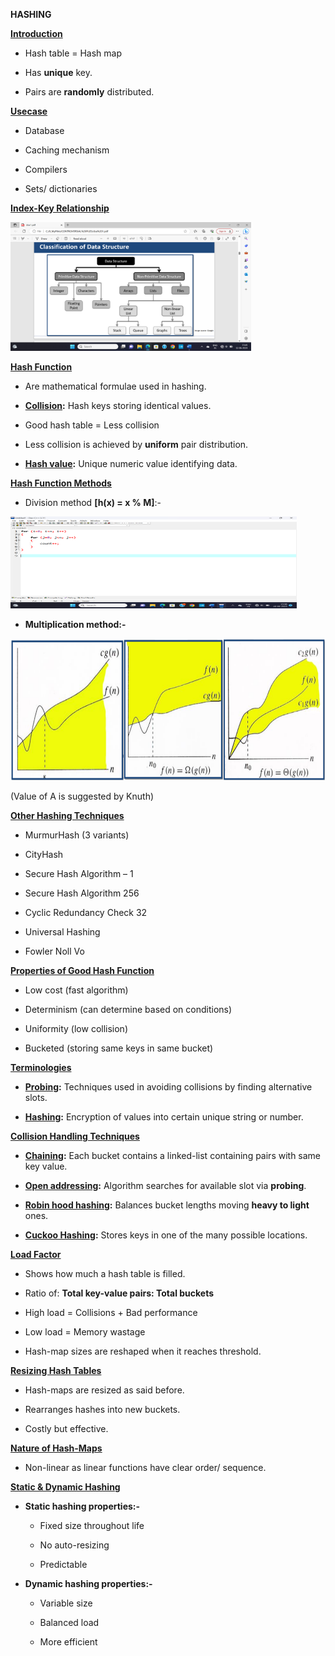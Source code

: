 **HASHING**

**<u>Introduction</u>**

- Hash table = Hash map

- Has **unique** key.

- Pairs are **randomly** distributed.

**<u>Usecase</u>**

- Database

- Caching mechanism

- Compilers

- Sets/ dictionaries

**<u>Index-Key Relationship</u>**

<img src="./media/image1.png" style="width:4.01106in;height:2.1419in" />

**<u>Hash Function</u>**

- Are mathematical formulae used in hashing.

- **<u>Collision</u>:** Hash keys storing identical values.

- Good hash table = Less collision

- Less collision is achieved by **uniform** pair distribution.

- **<u>Hash value</u>:** Unique numeric value identifying data.

**<u>Hash Function Methods</u>**

- Division method **\[h(x) = x % M\]**:-

<img src="./media/image2.png"
style="width:4.77216in;height:1.53591in" />

- **Multiplication method:-**

<img src="./media/image3.png"
style="width:5.63777in;height:2.36792in" />

(Value of A is suggested by Knuth)

**<u>Other Hashing Techniques</u>**

- MurmurHash (3 variants)

- CityHash

- Secure Hash Algorithm – 1

- Secure Hash Algorithm 256

- Cyclic Redundancy Check 32

- Universal Hashing

- Fowler Noll Vo

**<u>Properties of Good Hash Function</u>**

- Low cost (fast algorithm)

- Determinism (can determine based on conditions)

- Uniformity (low collision)

- Bucketed (storing same keys in same bucket)

**<u>Terminologies</u>**

- **<u>Probing</u>:** Techniques used in avoiding collisions by finding
  alternative slots.

- **<u>Hashing</u>:** Encryption of values into certain unique string or
  number.

**<u>Collision Handling Techniques</u>**

- **<u>Chaining</u>:** Each bucket contains a linked-list containing
  pairs with same key value.

- **<u>Open addressing</u>:** Algorithm searches for available slot via
  **probing**.

- **<u>Robin hood hashing</u>:** Balances bucket lengths moving **heavy
  to light** ones.

- **<u>Cuckoo Hashing</u>:** Stores keys in one of the many possible
  locations.

**<u>Load Factor</u>**

- Shows how much a hash table is filled.

- Ratio of: **Total key-value pairs: Total buckets**

- High load = Collisions + Bad performance

- Low load = Memory wastage

- Hash-map sizes are reshaped when it reaches threshold.

**<u>Resizing Hash Tables</u>**

- Hash-maps are resized as said before.

- Rearranges hashes into new buckets.

- Costly but effective.

**<u>Nature of Hash-Maps</u>**

- Non-linear as linear functions have clear order/ sequence.

**<u>Static & Dynamic Hashing</u>**

- **Static hashing properties:-**

  - Fixed size throughout life

  - No auto-resizing

  - Predictable

- **Dynamic hashing properties:-**

  - Variable size

  - Balanced load

  - More efficient
